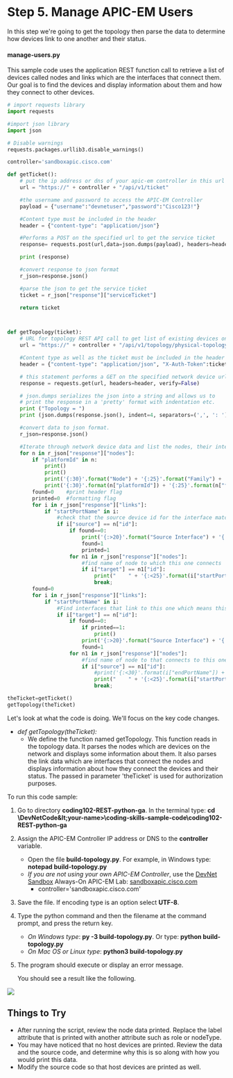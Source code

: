 # Step 5. Manage APIC-EM Users

In this step we're going to get the topology then parse the data to determine how devices link to one another and their status.


#### manage-users.py
This sample code uses the application REST function call to retrieve a list of devices called nodes and links which are the interfaces that connect them. Our goal is to find the devices and display information about them and how they connect to other devices.


```python
# import requests library
import requests

#import json library
import json

# Disable warnings
requests.packages.urllib3.disable_warnings()

controller='sandboxapic.cisco.com'

def getTicket():
	# put the ip address or dns of your apic-em controller in this url
	url = "https://" + controller + "/api/v1/ticket"

	#the username and password to access the APIC-EM Controller
	payload = {"username":"devnetuser","password":"Cisco123!"}

	#Content type must be included in the header
	header = {"content-type": "application/json"}

	#Performs a POST on the specified url to get the service ticket
	response= requests.post(url,data=json.dumps(payload), headers=header, verify=False)

	print (response)

	#convert response to json format
	r_json=response.json()

	#parse the json to get the service ticket
	ticket = r_json["response"]["serviceTicket"]

	return ticket



def getTopology(ticket):
	# URL for topology REST API call to get list of existing devices on the network, and build topology
	url = "https://" + controller + "/api/v1/topology/physical-topology"

	#Content type as well as the ticket must be included in the header
	header = {"content-type": "application/json", "X-Auth-Token":ticket}

	# this statement performs a GET on the specified network device url
	response = requests.get(url, headers=header, verify=False)

	# json.dumps serializes the json into a string and allows us to
	# print the response in a 'pretty' format with indentation etc.
	print ("Topology = ")
	print (json.dumps(response.json(), indent=4, separators=(',', ': ')))

	#convert data to json format.
	r_json=response.json()

	#Iterate through network device data and list the nodes, their interfaces, status and to what they connect
	for n in r_json["response"]["nodes"]:
		if "platformId" in n:
			print()
			print()
			print('{:30}'.format("Node") + '{:25}'.format("Family") + '{:20}'.format("label")+ "Management IP")
			print('{:30}'.format(n["platformId"]) + '{:25}'.format(n["family"]) + '{:20}'.format(n["label"]) + n["ip"])		
		found=0    #print header flag
		printed=0  #formatting flag
		for i in r_json["response"]["links"]:
			if "startPortName" in i:
				#check that the source device id for the interface matches the node id.  Means interface originated from this device.
				if i["source"] == n["id"]:
					if found==0:
						print('{:>20}'.format("Source Interface") + '{:>15}'.format("Status") + '{:>22}'.format("Target Interface") + '{:>18}'.format("Target"))
						found=1
						printed=1					
					for n1 in r_json["response"]["nodes"]:
						#find name of node to which this one connects
						if i["target"] == n1["id"]:
							print("    " + '{:<25}'.format(i["startPortName"]) + '{:<12}'.format(i["linkStatus"]) + '{:<28}'.format(i["endPortName"]) + '{:<15}'.format(n1["platformId"]))							
							break;
		found=0		
		for i in r_json["response"]["links"]:
			if "startPortName" in i:
				#Find interfaces that link to this one which means this node is the target.
				if i["target"] == n["id"]:
					if found==0:
						if printed==1:
							print()
						print('{:>20}'.format("Source Interface") + '{:>15}'.format("Status") + '{:>22}'.format("Target Interface") + '{:>18}'.format("Source"))
						found=1					
					for n1 in r_json["response"]["nodes"]:
						#find name of node to that connects to this one
						if i["source"] == n1["id"]:
							#print('{:<30}'.format(i["endPortName"]) + '{:>10}'.format(i["linkStatus"]) + '{:>26}'.format(n1["platformId"]))
							print("    " + '{:<25}'.format(i["startPortName"]) + '{:<12}'.format(i["linkStatus"]) + '{:<28}'.format(i["endPortName"]) + '{:<15}'.format(n1["platformId"]))
							break;

theTicket=getTicket()
getTopology(theTicket)
```

Let's look at what the code is doing.  We'll focus on the key code changes.
* *def getTopology(theTicket):*
    * We define the function named getTopology.  This function reads in the topology data.  It parses the nodes which are devices on the network and displays some information about them.  It also parses the link data which are interfaces that connect the nodes and displays information about how they connect the devices and their status. The passed in parameter 'theTicket' is used for authorization purposes.

To run this code sample:
1. Go to directory **coding102-REST-python-ga**.  In the terminal type:
    **cd \DevNetCode\&lt;your-name&gt;\coding-skills-sample-code\coding102-REST-python-ga**
2. Assign the APIC-EM Controller IP address or DNS to the **controller** variable.
    * Open the file **build-topology.py**.  For example, in Windows type: **notepad build-topology.py**
    * *If you are not using your own APIC-EM Controller*, use the [DevNet Sandbox](https://developer.cisco.com/site/devnet/sandbox/) Always-On APIC-EM Lab: [sandboxapic.cisco.com](https://sandboxapic.cisco.com)
        * controller='sandboxapic.cisco.com'
3. Save the file. If encoding type is an option select **UTF-8**.
4. Type the python command and then the filename at the command prompt, and press the return key.
    * *On Windows type*: **py -3 build-topology.py**.  Or type: **python build-topology.py**
    * *On Mac OS or Linux type*: **python3 build-topology.py**
5. The program should execute or display an error message.

    You should see a result like the following.

![](/posts/files/coding-102-rest-python-ga/assets/images/build-topology.png)


## Things to Try
* After running the script, review the node data printed. Replace the label attribute that is printed with another attribute such as role or nodeType. 
* You may have noticed that no host devices are printed.  Review the data and the source code, and determine why this is so along with how you would print this data.
* Modify the source code so that host devices are printed as well.
